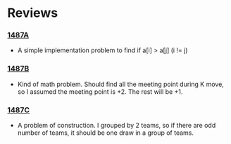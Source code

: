 # Reviews 

### [1487A] 
- A simple implementation problem to find if a[i] > a[j] (i != j)
### [1487B] 
- Kind of math problem. Should find all the meeting point during K move, so I assumed the meeting point is +2. The rest will be +1.
### [1487C] 
- A problem of construction. I grouped by 2 teams, so if there are odd number of teams, it should be one draw in a group of teams.

[1487A]: <https://codeforces.com/contest/1487/problem/A>
[1487B]: <https://codeforces.com/contest/1487/problem/B>
[1487C]: <https://codeforces.com/contest/1487/problem/C>

